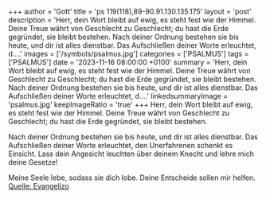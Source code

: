 +++
author = 'Gott'
title = 'ps 119(118),89-90.91.130.135.175'
layout = 'post'
description = 'Herr, dein Wort bleibt auf ewig, es steht fest wie der Himmel. Deine Treue währt von Geschlecht zu Geschlecht; du hast die Erde gegründet, sie bleibt bestehen.  Nach deiner Ordnung bestehen sie bis heute, und dir ist alles dienstbar. Das Aufschließen deiner Worte erleuchtet, d....'
images = ['/symbols/psalmus.jpg']
categories = ['PSALMUS']
tags = ['PSALMUS']
date = '2023-11-16 08:00:00 +0100'
summary = 'Herr, dein Wort bleibt auf ewig, es steht fest wie der Himmel. Deine Treue währt von Geschlecht zu Geschlecht; du hast die Erde gegründet, sie bleibt bestehen.  Nach deiner Ordnung bestehen sie bis heute, und dir ist alles dienstbar. Das Aufschließen deiner Worte erleuchtet, d....'
linkedsummaryImage = 'psalmus.jpg'
keepImageRatio = 'true'
+++
Herr, dein Wort bleibt auf ewig,
es steht fest wie der Himmel.
Deine Treue währt von Geschlecht zu Geschlecht;
du hast die Erde gegründet, sie bleibt bestehen.

Nach deiner Ordnung bestehen sie bis heute,
und dir ist alles dienstbar.
Das Aufschließen deiner Worte erleuchtet, den Unerfahrenen schenkt es Einsicht.<!--more-->
Lass dein Angesicht leuchten über deinem Knecht und lehre mich deine Gesetze!

Meine Seele lebe, sodass sie dich lobe. Deine Entscheide sollen mir helfen.<br> [Quelle: Evangelizo](https://evangeliumtagfuertag.org/DE/gospel)